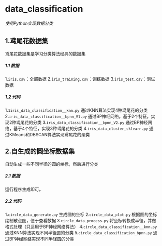 # data_classification
###### 使用Python实现数据分类

## 1.鸢尾花数据集
鸢尾花数据集是学习分类算法经典的数据集
##### 1.1 数据
1.`iris.csv`：全部数据
2.`iris_training.csv`：训练数据
3.`iris_test.csv`：测试数据

##### 1.2 代码
1.`1iris_data_classification__knn.py`
通过KNN算法实现4种鸢尾花的分类
2.`iris_data_classification__bpnn_V1.py`
通过BP神经网络，基于2个特征，实现2种鸢尾花的分类
3.`iris_data_classification__bpnn_V2.py`
通过BP神经网络，基于4个特征，实现3种鸢尾花的分类
4.`iris_data_cluster_sklearn.py`
通过KMeans和DBSCAN算法实现鸢尾花的聚类

## 2.自生成的圆坐标数据集
自动生成一些不同半径的圆的坐标，然后进行分类
##### 2.1 数据
运行程序生成即可。

##### 2.2 代码
1.`circle_data_generate.py`
生成圆的坐标
2.`circle_data_plot.py`
根据圆的坐标绘制散点图，便于查看数据
3.`circle_data_process.py`
将坐标转换成半径，并做格式处理（只适用于BP神经网络算法）
4.`circle_data_classification__knn.py`
通过KNN算法实现不同半径圆的分类
5.`circle_data_classification_bpnn.py`
通过BP神经网络实现不同半径圆的分类


